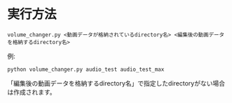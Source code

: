 # 実行方法

```
volume_changer.py <動画データが格納されているdirectory名> <編集後の動画データを格納するdirectory名>
```

例:
```
python volume_changer.py audio_test audio_test_max
```

「編集後の動画データを格納するdirectory名」で指定したdirectoryがない場合は作成されます。